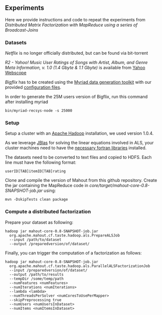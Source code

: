 ## Experiments

Here we provide instructions and code to repeat the experiments from *Distributed Matrix Factorization with MapReduce using a series of Broadcast-Joins*

### Datasets

 *Netflix* is no longer officially distributed, but can be found via bit-torrent

*R2 - Yahoo! Music User Ratings of Songs with Artist, Album, and Genre Meta Information, v. 1.0 (1.4 Gbyte & 1.1 Gbyte)* is available from [Yahoo Webscope](http://webscope.sandbox.yahoo.com/catalog.php?datatype=r)

*Bigflix* has to be created using the [Myriad data generation toolkit](myriad-toolkit.com) with our provided [configuration files](https://github.com/sscdotopen/recsys-als/blob/trunk/myriad-config.zip). 

In order to generate the 25M users version of Bigflix, run this command after installing myriad 

    bin/myriad-recsys-node -s 25000

### Setup

 Setup a cluster with an [Apache Hadoop](http://hadoop.apache.org) installation, we used version 1.0.4.

As we leverage [JBlas](http://mikiobraun.github.io/jblas/) for solving the linear equations involved in ALS, your cluster machines need to have the [necessary fortran libraries](https://github.com/mikiobraun/jblas/wiki/Missing-Libraries)  installed.

The datasets need to be converted to text files and copied to HDFS. Each line must have the following format:  
  
    userID[TAB]itemID[TAB]rating


Clone and compile the version of Mahout from this github repository. Create the jar containing the MapReduce code in *core/target/mahout-core-0.8-SNAPSHOT-job.jar* using:

    mvn -DskipTests clean package

### Compute a distributed factorization

 Prepare your dataset as following: 

    hadoop jar mahout-core-0.8-SNAPSHOT-job.jar   
      org.apache.mahout.cf.taste.hadoop.als.PrepareALSJob  
      --input /path/to/dataset 
      --output /preparedversion/of/dataset/

Finally, you can trigger the computation of a factorization as follows:

    hadoop jar mahout-core-0.8-SNAPSHOT-job.jar 
      org.apache.mahout.cf.taste.hadoop.als.ParallelALSFactorizationJob
      --input /preparedversion/of/dataset/
      --output /path/to/results
      --tempDir /some/temp/path
      --numFeatures <numFeatures>
      --numIterations <numIterations> 
      --lambda <lambda> 
      --numThreadsPerSolver <numCoresToUsePerMapper> 
      --skipPreprocessing true
      --numUsers <numUsersInDataset> 
      --numItems <numItemsInDataset>

